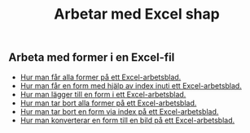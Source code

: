 ﻿---
title: Arbetar med Excel shap
second_title: Documen
linktitle: Form
type: docs
url: /sv/shapes/
aliases: [/working-with-shapes/,/working-with-images/]
keywords: Working with shape on an Excel workshee
description: "Hur man arbetar med former på ett Excel-arbetsblad. SDK:n stöder olika typer av utvecklingsspråk. Dessa inkluderar Android, C#, Go, Java, NodeJS, Perl, PHP, Python, Ruby och Swift."
weight: 100
kwords: Excel, Office Moln, REST API, Kalkylblad, PDF, CSV, Json, Markdown, Arbeta med former på ett Excel-kalkylblad
---
## Arbeta med former i en Excel-fil

- [Hur man får alla former på ett Excel-arbetsblad.](/cells/sv/shapes/get-all/)
- [Hur man får en form med hjälp av index inuti ett Excel-arbetsblad.](/cells/sv/shapes/get/)
- [Hur man lägger till en form i ett Excel-arbetsblad.](/cells/sv/shapes/add/)
- [Hur man tar bort alla former på ett Excel-arbetsblad.](/cells/sv/shapes/clear/)
- [Hur man tar bort en form via index på ett Excel-arbetsblad.](/cells/sv/shapes/delete/)
- [Hur man konverterar en form till en bild på ett Excel-arbetsblad.](/cells/sv/shapes/conversion/)
